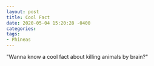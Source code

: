 ```yaml
---
layout: post
title: Cool Fact
date: 2020-05-04 15:20:28 -0400
categories:
tags:
- Phineas
---
```


"Wanna know a cool fact about killing animals by brain?"

